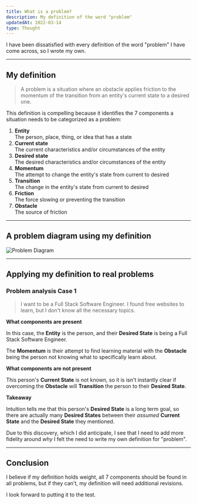 ```yaml
---
title: What is a problem?
description: My definition of the word "problem"
updatedAt: 2022-03-14
type: Thought
---
```


I have been dissatisfied with every definition of the word "problem" I have come across, so I wrote my own.

---

## My definition

> A problem is a situation where an obstacle applies friction to the momentum of the transition from an entity's current state to a desired one.

This definition is compelling because it identifies the 7 components a situation needs to be categorized as a problem:

1. **Entity** <br>The person, place, thing, or idea that has a state
2. **Current state** <br>The current characteristics and/or circumstances of the entity
3. **Desired state** <br>The desired characteristics and/or circumstances of the entity
4. **Momentum** <br>The attempt to change the entity's state from current to desired
5. **Transition** <br>The change in the entity's state from current to desired
6. **Friction** <br>The force slowing or preventing the transition
7. **Obstacle** <br>The source of friction

---

## A problem diagram using my definition

![Problem Diagram](/img/what-is-a-problem/problem-diagram.svg "Problem Diagram")

---

## Applying my definition to real problems

### Problem analysis Case 1

> I want to be a Full Stack Software Engineer. I found free websites to learn, but I don't know all the necessary topics.

**What components are present**

In this case, the **Entity** is the person, and their **Desired State** is being a Full Stack Software Engineer.

The **Momentum** is their attempt to find learning material with the **Obstacle** being the person not knowing what to specifically learn about.

**What components are not present**

This person's **Current State** is not known, so it is isn't instantly clear if overcoming the **Obstacle** will **Transition** the person to their **Desired State**.

**Takeaway**

Intuition tells me that this person's **Desired State** is a long term goal, so there are actually many **Desired States** between their _assumed_ **Current State** and the **Desired State** they mentioned.

Due to this discovery, which I did anticipate, I see that I need to add more fidelity around _why_ I felt the need to write my own definition for "problem".

---

## Conclusion

I believe if my definition holds weight, all 7 components should be found in all problems, but if they can't, my definition will need additional revisions.

I look forward to putting it to the test.
